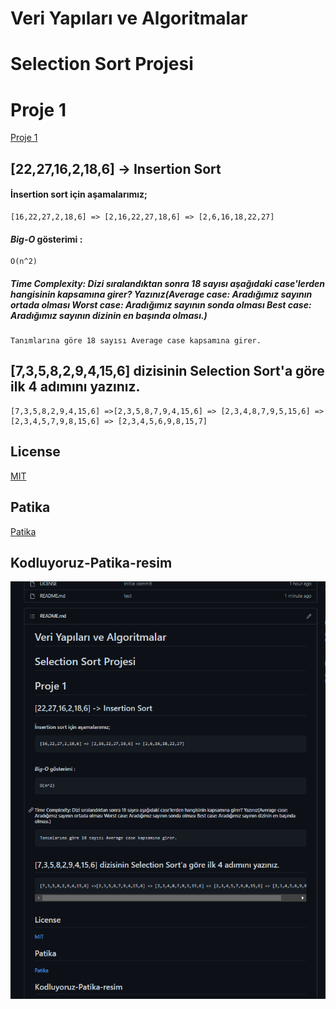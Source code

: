 # Veri Yapıları ve Algoritmalar
# Selection Sort Projesi
# Proje 1 
[Proje 1](https://metebilgicofficial.github.io/kodluyoruzSelectionSortProject/)
## [22,27,16,2,18,6] -> Insertion Sort

#### İnsertion sort için aşamalarımız;
```
[16,22,27,2,18,6] => [2,16,22,27,18,6] => [2,6,16,18,22,27]
```

#### ***Big-O*** gösterimi : 
```
O(n^2)
```
##### Time Complexity: Dizi sıralandıktan sonra 18 sayısı aşağıdaki case'lerden hangisinin kapsamına girer? Yazınız(Average case: Aradığımız sayının ortada olması Worst case: Aradığımız sayının sonda olması Best case: Aradığımız sayının dizinin en başında olması.)
```
Tanımlarına göre 18 sayısı Average case kapsamına girer.
```

## [7,3,5,8,2,9,4,15,6] dizisinin Selection Sort'a göre ilk 4 adımını yazınız.

```
[7,3,5,8,2,9,4,15,6] =>[2,3,5,8,7,9,4,15,6] => [2,3,4,8,7,9,5,15,6] => [2,3,4,5,7,9,8,15,6] => [2,3,4,5,6,9,8,15,7]
```

## License

[MIT](https://tr.wikipedia.org/wiki/MIT_Lisans%C4%B1)
## Patika

[Patika](https://www.patika.dev/tr)

## Kodluyoruz-Patika-resim
![This is an image](img/resim.png)